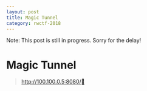 ```yaml
---
layout: post
title: Magic Tunnel
category: rwctf-2018
---
```


Note: This post is still in progress. Sorry for the delay!

# Magic Tunnel
>http://100.100.0.5:8080/
